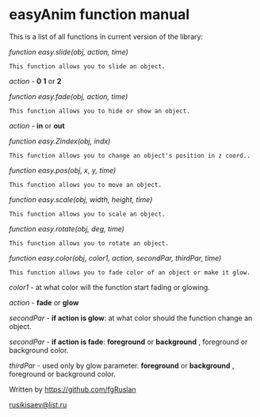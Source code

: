 # easyAnim function manual

This is a list of all functions in current version of the library:

*function easy.slide(obj, action, time)*
```
This function allows you to slide an object.
```
*action* - **0** **1** or **2**


*function easy.fade(obj, action, time)*
```
This function allows you to hide or show an object.
```
*action* - **in** or **out**


*function easy.Zindex(obj, indx)*
```
This function allows you to change an object's position in z coord..
```

*function easy.pos(obj, x, y, time)*
```
This function allows you to move an object.
```

*function easy.scale(obj, width, height, time)*
```
This function allows you to scale an object.
```

*function easy.rotate(obj, deg, time)*
```
This function allows you to rotate an object.
```

*function easy.color(obj, color1, action, secondPar, thirdPar, time)*
```
This function allows you to fade color of an object or make it glow.
```
*color1* - at what color will the function start fading or glowing.

*action* - **fade** or **glow**

*secondPar* - **if action is glow**: at what color should the function change an object.

*secondPar* - **if action is fade**: **foreground** or **background** , foreground or background color.

*thirdPar* - used only by glow parameter. **foreground** or **background** , foreground or background color.


Written by https://github.com/fgRuslan

rusikisaev@list.ru

